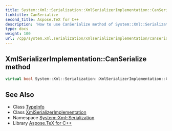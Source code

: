 ```yaml
---
title: System::Xml::Serialization::XmlSerializerImplementation::CanSerialize method
linktitle: CanSerialize
second_title: Aspose.TeX for C++
description: 'How to use CanSerialize method of System::Xml::Serialization::XmlSerializerImplementation class in C++.'
type: docs
weight: 100
url: /cpp/system.xml.serialization/xmlserializerimplementation/canserialize/
---
```

## XmlSerializerImplementation::CanSerialize method




```cpp
virtual bool System::Xml::Serialization::XmlSerializerImplementation::CanSerialize(const TypeInfo &type)
```

## See Also

* Class [TypeInfo](../../../system/typeinfo/)
* Class [XmlSerializerImplementation](../)
* Namespace [System::Xml::Serialization](../../)
* Library [Aspose.TeX for C++](../../../)

